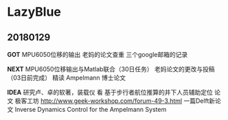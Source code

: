 # LazyBlue

## 20180129
**GOT**
MPU6050位移的输出
老妈的论文查重
三个google邮箱的记录

**NEXT**
MPU6050位移输出与Matlab联合（30日任务）
老妈论文的更改与投稿（03日前完成）
精读 Ampelmann 博士论文

**IDEA**
研究卢、卓的软著，装载仪
看 基于步行者航位推算的井下人员辅助定位 论文
极客工坊 http://www.geek-workshop.com/forum-49-3.html
一篇Delft新论文 Inverse Dynamics Control for the Ampelmann System

